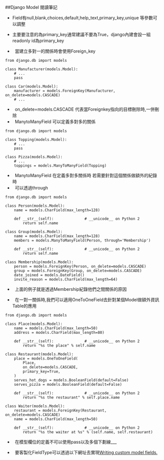 ##Django Model 閱讀筆記

+   Field有null,blank,choices,default,help_text,primary_key,unique 等參數可以調整
+   主要要注意的為primary_key通常建議不要為True，django內建會設一組readonly id為primary_key

+   當建立多對一的關係時會使用Foreign_key

```
from django.db import models

class Manufacturer(models.Model):
    # ...
    pass

class Car(models.Model):
    manufacturer = models.ForeignKey(Manufacturer, on_delete=models.CASCADE)
    # ...
```

+   on_delete=models.CASCADE 代表當Foreignkey指向的目標刪除時,一併刪除
+   ManytoManyField 可以定義多對多的關係
```
from django.db import models

class Topping(models.Model):
    # ...
    pass

class Pizza(models.Model):
    # ...
    toppings = models.ManyToManyField(Topping)
```
+   ManytoManyField 在定義多對多關係時 若需要針對這個關係做額外的紀錄時
+   可以透過through
```
from django.db import models

class Person(models.Model):
    name = models.CharField(max_length=128)

    def __str__(self):              # __unicode__ on Python 2
        return self.name

class Group(models.Model):
    name = models.CharField(max_length=128)
    members = models.ManyToManyField(Person, through='Membership')

    def __str__(self):              # __unicode__ on Python 2
        return self.name

class Membership(models.Model):
    person = models.ForeignKey(Person, on_delete=models.CASCADE)
    group = models.ForeignKey(Group, on_delete=models.CASCADE)
    date_joined = models.DateField()
    invite_reason = models.CharField(max_length=64)
```

+   上面的例子就是透過Membership紀錄他們之間關係的原因

+   在一對一關係時,我們可以適用OneToOneField去針對某個Model做額外資訊Table的應用
```
from django.db import models

class Place(models.Model):
    name = models.CharField(max_length=50)
    address = models.CharField(max_length=80)

    def __str__(self):              # __unicode__ on Python 2
        return "%s the place" % self.name

class Restaurant(models.Model):
    place = models.OneToOneField(
        Place,
        on_delete=models.CASCADE,
        primary_key=True,
    )
    serves_hot_dogs = models.BooleanField(default=False)
    serves_pizza = models.BooleanField(default=False)

    def __str__(self):              # __unicode__ on Python 2
        return "%s the restaurant" % self.place.name

class Waiter(models.Model):
    restaurant = models.ForeignKey(Restaurant, on_delete=models.CASCADE)
    name = models.CharField(max_length=50)

    def __str__(self):              # __unicode__ on Python 2
        return "%s the waiter at %s" % (self.name, self.restaurant)
```

+   在模型欄位的定義不可以使用pass以及多個下劃線___

+   要客製化FieldType可以透過以下網址去實現[Writing custom model fields.](https://docs.djangoproject.com/en/1.10/howto/custom-model-fields/)
